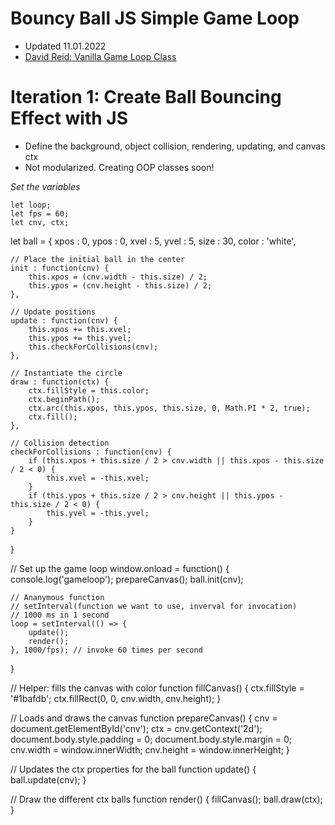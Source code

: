 # Bouncy Ball JS Simple Game Loop
- Updated 11.01.2022
- [David Reid: Vanilla Game Loop Class](https://github.com/david-reid/cwd-startscreen-session)

# Iteration 1: Create Ball Bouncing Effect with JS

- Define the background, object collision, rendering, updating, and canvas ctx
- Not modularized. Creating OOP classes soon!

*Set the variables*
```
let loop;
let fps = 60;
let cnv, ctx;
```


let ball = {
    xpos : 0,
    ypos : 0,
    xvel : 5,
    yvel : 5,
    size : 30,
    color : 'white',
    
    // Place the initial ball in the center
    init : function(cnv) {
        this.xpos = (cnv.width - this.size) / 2;
        this.ypos = (cnv.height - this.size) / 2;
    },

    // Update positions
    update : function(cnv) {
        this.xpos += this.xvel;
        this.ypos += this.yvel;
        this.checkForCollisions(cnv);
    },

    // Instantiate the circle
    draw : function(ctx) {
        ctx.fillStyle = this.color;
        ctx.beginPath();
        ctx.arc(this.xpos, this.ypos, this.size, 0, Math.PI * 2, true);
        ctx.fill();
    },

    // Collision detection
    checkForCollisions : function(cnv) {
        if (this.xpos + this.size / 2 > cnv.width || this.xpos - this.size / 2 < 0) {
            this.xvel = -this.xvel;
        }
        if (this.ypos + this.size / 2 > cnv.height || this.ypos - this.size / 2 < 0) {
            this.yvel = -this.yvel;
        }
    }
}

// Set up the game loop
window.onload = function() {
    console.log('gameloop');
    prepareCanvas();
    ball.init(cnv);

    // Ananymous function
    // setInterval(function we want to use, inverval for invocation)
    // 1000 ms in 1 second
    loop = setInterval(() => {
        update();
        render();
    }, 1000/fps); // invoke 60 times per second
}

// Helper: fills the canvas with color
function fillCanvas() {
    ctx.fillStyle = '#1bafdb';
    ctx.fillRect(0, 0, cnv.width, cnv.height);
}

// Loads and draws the canvas
function prepareCanvas() {
    cnv = document.getElementById('cnv');
    ctx = cnv.getContext('2d');
    document.body.style.padding = 0;
    document.body.style.margin = 0;
    cnv.width = window.innerWidth;
    cnv.height = window.innerHeight;
}

// Updates the ctx properties for the ball
function update() {
    ball.update(cnv);
}

// Draw the different ctx balls
function render() {
    fillCanvas();
    ball.draw(ctx);
}

